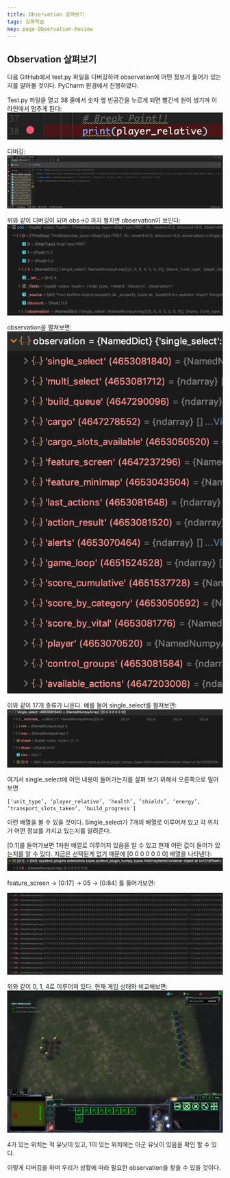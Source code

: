 ```yaml
---
title: Observation 살펴보기
tags: 강화학습
key: page-Observation-Review
---
```



## Observation 살펴보기
다음 GitHub에서 test.py 파일을 디버깅하며 observation에 어떤 정보가 들어가 있는지를 알아볼 것이다. PyCharm 환경에서 진행하였다.

Test.py 파일을 열고 38 줄에서 숫자 옆 빈공간을 누르게 되면 빨간색 원이 생기며 이 라인에서 멈추게 된다:
![](https://raw.githubusercontent.com/Yudonggeun/yudonggeun.github.io/master/images/2018/18/a.png)

디버깅:
![](https://raw.githubusercontent.com/Yudonggeun/yudonggeun.github.io/master/images/2018/18/b.png)

위와 같이 디버깅이 되며 obs->0 까지 펼치면 observation이 보인다:
![](https://raw.githubusercontent.com/Yudonggeun/yudonggeun.github.io/master/images/2018/18/c.png)

observation을 펼쳐보면:
![](https://raw.githubusercontent.com/Yudonggeun/yudonggeun.github.io/master/images/2018/18/d.png)

이와 같이 17개 종류가 나온다. 예를 들어 single_select를 펼져보면:
![](https://raw.githubusercontent.com/Yudonggeun/yudonggeun.github.io/master/images/2018/18/e.png)

여기서 single_select에 어떤 내용이 들어가는지를 살펴 보기 위해서 오른쪽으로 밀어 보면 
~~~
[‘unit_type’, ‘player_relative’, ‘health’, ’shields’, ‘energy’, ’transport_slots_taken’, ‘build_progress']
~~~

이런 배열을 볼 수 있을 것이다. Single_select가 7개의 배열로 이루어져 있고 각 위치가 어떤 정보를 가지고 있는지를 알려준다.

[0:1]를 들어가보면 1차원 배열로 이루어저 있음을 알 수 있고 현재 어떤 값이 들어가 있는지를 알 수 있다. 지금은 선택된게 없기 때문에 [0 0 0 0 0 0 0] 배열을 나타낸다:
![](https://raw.githubusercontent.com/Yudonggeun/yudonggeun.github.io/master/images/2018/18/f.png)

feature_screen -> [0:17] -> 05 -> [0:84] 를 들어가보면:

![](https://raw.githubusercontent.com/Yudonggeun/yudonggeun.github.io/master/images/2018/18/g.png)

위와 같이 0, 1, 4로 이루어져 있다. 현재 게임 상태와 비교해보면:
![](https://raw.githubusercontent.com/Yudonggeun/yudonggeun.github.io/master/images/2018/18/h.png)

4가 있는 위치는 적 유닛이 있고, 1이 있는 위치에는 아군 유닛이 있음을 확인 할 수 있다.

이렇게 디버깅을 하며 우리가 상황에 따라 필요한 observation을 찾을 수 있을 것이다.